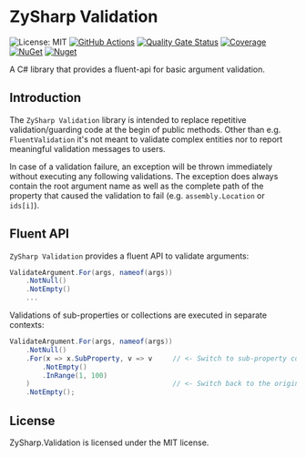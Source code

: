 # ZySharp Validation

![License: MIT](https://img.shields.io/badge/License-MIT-blue.svg)
[![GitHub Actions](https://github.com/flobernd/zysharp-validation/actions/workflows/main.yml/badge.svg)](https://github.com/flobernd/zysharp-validation/actions)
[![Quality Gate Status](https://sonarcloud.io/api/project_badges/measure?project=flobernd_zysharp-validation&metric=alert_status)](https://sonarcloud.io/summary/new_code?id=flobernd_zysharp-validation)
[![Coverage](https://sonarcloud.io/api/project_badges/measure?project=flobernd_zysharp-validation&metric=coverage)](https://sonarcloud.io/summary/new_code?id=flobernd_zysharp-validation)
[![NuGet](https://img.shields.io/nuget/v/ZySharp.Validation.svg)](https://nuget.org/packages/ZySharp.Validation)
[![Nuget](https://img.shields.io/nuget/dt/ZySharp.Validation.svg)](https://nuget.org/packages/ZySharp.Validation)

A C# library that provides a fluent-api for basic argument validation.

## Introduction

The `ZySharp Validation` library is intended to replace repetitive validation/guarding code at the begin of public methods. Other than e.g. `FluentValidation` it's not meant to validate complex entities nor to report meaningful validation messages to users.

In case of a validation failure, an exception will be thrown immediately without executing any following validations. The exception does always contain the root argument name as well as the complete path of the property that caused the validation to fail (e.g. `assembly.Location` or `ids[i]`).

## Fluent API

`ZySharp Validation` provides a fluent API to validate arguments:

```csharp
ValidateArgument.For(args, nameof(args))
    .NotNull()
    .NotEmpty()
    ...
```

Validations of sub-properties or collections are executed in separate contexts:

```csharp
ValidateArgument.For(args, nameof(args))
    .NotNull()
    .For(x => x.SubProperty, v => v     // <- Switch to sub-property context
        .NotEmpty()
        .InRange(1, 100)
    )                                   // <- Switch back to the original context
    .NotEmpty();
```

## License

ZySharp.Validation is licensed under the MIT license.

